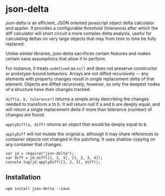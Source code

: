 # json-delta

json-delta is an efficient, JSON oriented javascript object delta calculator and applier.
It provides a configurable threshold (tolerance) after which the diff calculator will short circuit
a more complex delta analysis, useful for calculating deltas on very large objects that may from
time to time be fully replaced.

Unlike similar libraries, json-delta sacrifices certain features and makes certain sane assumptions
that allow it to perform.

For instance, it treats `undefined` as `null` and does not preserve constructor or prototype-bound
behaviors.  Arrays are not diffed recursively -- any elements with property changes result in single
replacement delta of that element.  Objects are diffed recursively, however, so only the deepest
nodes of a structure have their changes tracked.

`diff(a, b, tolerance?)` returns a simple array describing the changes needed to transform a to b.
It will return null if a and b are deeply equal, and will return a single replacement delta if
more than tolerance (number) of changes are found.

`applyDiff(a, diff)` returns an object that would be deeply equal to b.

`applyDiff` will not mutate the original a, although it may share references to container objects
not changed in the patching.  It uses shallow copying on any container that changes.


```
var jd = require("json-delta");
var diff = jd.diff([1, 2, 3], [1, 2, 3, 4]);
console.log(jd.applyDiff([1, 2, 3], diff));
```

## Installation

```
npm install json-delta --save
```
